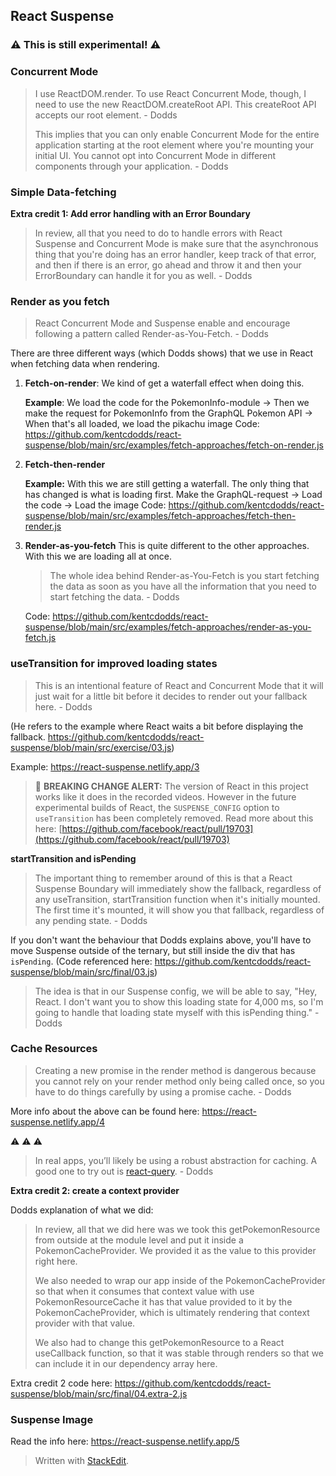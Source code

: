## React Suspense

### ⚠ This is still experimental! ⚠ 

### Concurrent Mode

> I use ReactDOM.render. To use React Concurrent Mode, though, I need to use the new ReactDOM.createRoot API. This createRoot API accepts our root element. - Dodds
> 
> This implies that you can only enable Concurrent Mode for the entire application starting at the root element where you're mounting your initial UI. You cannot opt into Concurrent Mode in different components through your application. - Dodds

### Simple Data-fetching

**Extra credit 1: Add error handling with an Error Boundary**
>In review, all that you need to do to handle errors with React Suspense and Concurrent Mode is make sure that the asynchronous thing that you're doing has an error handler, keep track of that error, and then if there is an error, go ahead and throw it and then your ErrorBoundary can handle it for you as well. - Dodds

### Render as you fetch

>React Concurrent Mode and Suspense enable and encourage following a pattern called Render-as-You-Fetch. - Dodds

There are three different ways (which Dodds shows) that we use in React when fetching data when rendering.

1. **Fetch-on-render**: We kind of get a waterfall effect when doing this. 

	**Example**:
	We load the code for the PokemonInfo-module -> Then we make the request for PokemonInfo from the GraphQL Pokemon API -> When that's all loaded, we load the pikachu image
	Code: https://github.com/kentcdodds/react-suspense/blob/main/src/examples/fetch-approaches/fetch-on-render.js
	
2. **Fetch-then-render**

	**Example:** 
With this we are still getting a waterfall. The only thing that has changed is what is loading first.
Make the GraphQL-request -> Load the code -> Load the image
	Code: https://github.com/kentcdodds/react-suspense/blob/main/src/examples/fetch-approaches/fetch-then-render.js

3. **Render-as-you-fetch**
This is quite different to the other approaches. With this we are loading all at once.
	> The whole idea behind Render-as-You-Fetch is you start fetching the data as soon as you have all the information that you need to start fetching the data. - Dodds

	Code: https://github.com/kentcdodds/react-suspense/blob/main/src/examples/fetch-approaches/render-as-you-fetch.js


### useTransition for improved loading states

>This is an intentional feature of React and Concurrent Mode that it will just wait for a little bit before it decides to render out your fallback here. - Dodds
>
(He refers to the example where React waits a bit before displaying the fallback. https://github.com/kentcdodds/react-suspense/blob/main/src/exercise/03.js)

Example: https://react-suspense.netlify.app/3

>📣 **BREAKING CHANGE ALERT:** The version of React in this project works like it does in the recorded videos. However in the future experimental builds of React, the `SUSPENSE_CONFIG` option to `useTransition` has been completely removed. Read more about this here: [https://github.com/facebook/react/pull/19703](https://github.com/facebook/react/pull/19703)

**startTransition and isPending**

>The important thing to remember around of this is that a React Suspense Boundary will immediately show the fallback, regardless of any useTransition, startTransition function when it's initially mounted. The first time it's mounted, it will show you that fallback, regardless of any pending state. - Dodds

If you don't want the behaviour that Dodds explains above, you'll have to move Suspense outside of the ternary, but still inside the div that has `isPending`.  (Code referenced here: https://github.com/kentcdodds/react-suspense/blob/main/src/final/03.js)

> The idea is that in our Suspense config, we will be able to say, "Hey, React. I don't want you to show this loading state for 4,000 ms, so I'm going to handle that loading state myself with this isPending thing." - Dodds

### Cache Resources

> Creating a new promise in the render method is dangerous because you cannot rely on your render method only being called once, so you have to do things carefully by using a promise cache. - Dodds

More info about the above can be found here: https://react-suspense.netlify.app/4

⚠ ⚠ ⚠ 
>In real apps, you’ll likely be using a robust abstraction for caching. A good one to try out is [react-query](https://github.com/tannerlinsley/react-query). - Dodds

**Extra credit 2: create a context provider**

Dodds explanation of what we did:
> In review, all that we did here was we took this getPokemonResource from outside at the module level and put it inside a PokemonCacheProvider. We provided it as the value to this provider right here.
> 
> We also needed to wrap our app inside of the PokemonCacheProvider so that when it consumes that context value with use PokemonResourceCache it has that value provided to it by the PokemonCacheProvider, which is ultimately rendering that context provider with that value.
> 
> We also had to change this getPokemonResource to a React useCallback function, so that it was stable through renders so that we can include it in our dependency array here.

Extra credit 2 code here: https://github.com/kentcdodds/react-suspense/blob/main/src/final/04.extra-2.js

### Suspense Image
Read the info here: https://react-suspense.netlify.app/5


> Written with [StackEdit](https://stackedit.io/).
<!--stackedit_data:
eyJoaXN0b3J5IjpbMTUzMzg1NTM5MiwtMjE0NDY1MDI4NCw5OD
MxMzA0MTIsLTI1MDY0MzAzLC0xNDM1Mjc5OTEzLC0xNDIxOTg3
MTI5LC02NzQ4ODQ2ODgsLTE3MDQ2NjA1MDQsNjk1MzQxNzQ1LC
0yMzM2MTU2OCwtMTg5MTAzODY3MCwyMDAyNzAzNjk2LDU3NTcz
Njc5MiwyMjYwMDgwNDUsLTE2MTEwODA5ODksLTgyNTUxMTU4M1
19
-->
